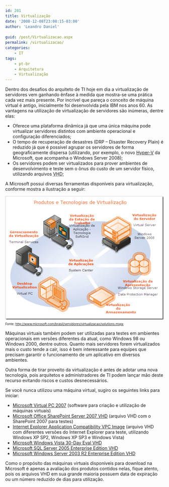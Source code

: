 ```yaml
---
id: 281
title: Virtualização
date: '2008-12-08T23:08:15-03:00'
author: 'Leandro Daniel'

guid: /post/Virtualizacao.aspx
permalink: /virtualizacao/
categories:
    - IT
tags:
    - pt-br
    - Arquitetura
    - Virtualização
---
```


Dentro dos desafios do arquiteto de TI hoje em dia a virtualização de servidores vem ganhando ênfase à medida que mostra-se uma prática cada vez mais presente. Por incrível que pareça o conceito de máquina virtual é antigo, inicialmente foi desenvolvida pela IBM nos anos 60. As vantagens na utilização de virtualização de servidores são inúmeras, dentre elas:

- Oferece uma plataforma dinâmica já que uma única máquina pode virtualizar servidores distintos com ambiente operacional e configuração diferenciados;
- O tempo de recuperação de desastres (DRP – Disaster Recovery Plain) é reduzido já que é possível agrupar os servidores de forma geograficamente dispersa (utilizando, por exemplo, o novo [Hyper-V](http://www.microsoft.com/brasil/servidores/windowsserver2008/virtualization/default.mspx) da Microsoft, que acompanha o Windows Server 2008);
- Os servidores podem ser virtualizados para prover ambientes de desenvolvimento e teste sem o ônus do custo de um servidor físico, utilizando arquivos <acronym title="Virtual Hard Disk">VHD</acronym>;

A Microsoft possui diversas ferramentas disponíveis para virtualização, conforme mostra a ilustração a seguir:

![virtualization](/assets/pics/WindowsLiveWriter/Virtualizao_14C2D/virtualization_3.png)  
<font size="1">Fonte: </font>[<font size="1">http://www.microsoft.com/brasil/servidores/virtualizacao/solutions.mspx</font>](http://www.microsoft.com/brasil/servidores/virtualizacao/solutions.mspx "http://www.microsoft.com/brasil/servidores/virtualizacao/solutions.mspx")

Máquinas virtuais também podem ser utilizadas para testes em ambientes operacionais em versões diferentes da atual, como Windows 98 ou Windows 2000, dentre outros. Quanto mais servidores forem virtualizados mais o custo tende a cair, isso é bem interessante para equipes que precisam garantir o funcionamento de um aplicativo em diversos ambientes.

Outra forma de tirar proveito da virtualização é antes de adotar uma nova tecnologia, pois arquitetos e administradores de TI podem lançar mão deste recurso evitando riscos e custos desnecessários.

Se você nunca utilizou uma máquina virtual, sugiro os seguintes links para iniciar:

- [Microsoft Virtual PC 2007](http://www.microsoft.com/windows/downloads/virtualpc/default.mspx) (software para criação e utilização de máquinas virtuais)
- [Microsoft Office SharePoint Server 2007 VHD](http://www.microsoft.com/downloads/details.aspx?familyid=67f93dcb-ada8-4db5-a47b-df17e14b2c74&displaylang=en) (arquivo VHD com o SharePoint 2007 para testes)
- [Internet Explorer Application Compatibility VPC Image](http://www.microsoft.com/downloads/details.aspx?FamilyID=21eabb90-958f-4b64-b5f1-73d0a413c8ef&displaylang=en) (arquivo VHD com diferentes versões do Internet Explorer para teste, utilizando Windows XP SP2, Windows XP SP3 e Windows Vista)
- [Microsoft Windows Vista 30-Day Eval VHD](http://www.microsoft.com/downloads/details.aspx?familyid=c2c27337-d4d1-4b9b-926d-86493c7da1aa&displaylang=en)
- [Microsoft SQL Server 2005 Enterprise Edition VHD](http://www.microsoft.com/downloads/details.aspx?FamilyID=7b243252-acb7-451b-822b-df639443aeaf&displaylang=en)
- [Microsoft Windows Server 2003 R2 Enterprise Edition VHD](http://www.microsoft.com/downloads/details.aspx?FamilyID=77f24c9d-b4b8-4f73-99e3-c66f80e415b6&displaylang=en)

Como o propósito das máquinas virtuais disponíveis para download na Microsoft é apenas a avaliação dos produtos contidos nelas, fique atento, pois os arquivos VHD em sua grande maioria possuem data de expiração ou um número reduzido de dias para utilização.
